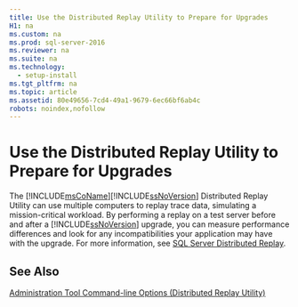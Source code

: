 ```yaml
---
title: Use the Distributed Replay Utility to Prepare for Upgrades
H1: na
ms.custom: na
ms.prod: sql-server-2016
ms.reviewer: na
ms.suite: na
ms.technology: 
  - setup-install
ms.tgt_pltfrm: na
ms.topic: article
ms.assetid: 80e49656-7cd4-49a1-9679-6ec66bf6ab4c
robots: noindex,nofollow
---
```

# Use the Distributed Replay Utility to Prepare for Upgrades
  The [!INCLUDE[msCoName](../../Token/Other/msCoName_md.md)][!INCLUDE[ssNoVersion](../../Token/Other/ssNoVersion_md.md)] Distributed Replay Utility can use multiple computers to replay trace data, simulating a mission\-critical workload. By performing a replay on a test server before and after a [!INCLUDE[ssNoVersion](../../Token/Other/ssNoVersion_md.md)] upgrade, you can measure performance differences and look for any incompatibilities your application may have with the upgrade. For more information, see [SQL Server Distributed Replay](../../Topics/TopicNameNotContainA/SQL-Server-Distributed-Replay.md).  
  
## See Also  
 [Administration Tool Command-line Options &#40;Distributed Replay Utility&#41;](../../Topics/TopicNameNotContainA/Administration-Tool-Command-line-Options--Distributed-Replay-Utility-.md)  
  
  